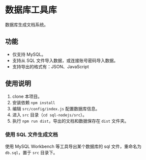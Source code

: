 # 数据库工具库

数据库生成文档系统。

## 功能

* 仅支持 MySQL。
* 支持从 SQL 文件导入数据，或连接账号密码导入数据。
* 支持导出的格式有：JSON、JavaScript

## 使用说明

1. clone 本项目。
2. 安装依赖 `npm install`
3. 编辑 `src/config/index.js` 配置数据库信息。
4. 进入 `src` 目录（`cd sql-nodejs/src`）。
2. 执行 `npm run dist`，导出的文档和数据保存在 `dist` 文件夹。

### 使用 SQL 文件生成文档

使用 MySQL Workbench 等工具导出某个数据库的 sql 文件，重命名为 `db.sql`，置于 `src` 目录下。

